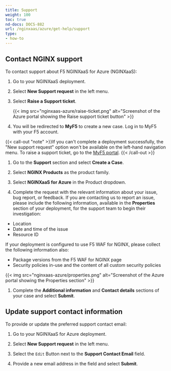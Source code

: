 ```yaml
---
title: Support
weight: 100
toc: true
nd-docs: DOCS-882
url: /nginxaas/azure/get-help/support
type:
- how-to
---
```


## Contact NGINX support

To contact support about F5 NGINXaaS for Azure (NGINXaaS):

1. Go to your NGINXaaS deployment.

1. Select **New Support request** in the left menu.

1. Select **Raise a Support ticket**.

   {{< img src="nginxaas-azure/raise-ticket.png" alt="Screenshot of the Azure portal showing the Raise support ticket button" >}}

1. You will be redirected to **MyF5** to create a new case. Log in to MyF5 with your F5 account.

{{< call-out "note" >}}If you can't complete a deployment successfully, the "New support request" option won't be available on the left-hand navigation menu. To raise a support ticket, go to the [MyF5 portal](https://my.f5.com). {{< /call-out >}}

1. Go to the **Support** section and select **Create a Case**.

1. Select **NGINX Products** as the product family.

1. Select **NGINXaaS for Azure** in the Product dropdown.

1. Complete the request with the relevant information about your issue, bug report, or feedback. If you are contacting us to report an issue, please include the following information, available in the **Properties** section of your deployment, for the support team to begin their investigation:

- Location
- Date and time of the issue
- Resource ID

If your deployment is configured to use F5 WAF for NGINX, please collect the following information also:

- Package versions from the F5 WAF for NGINX page
- Security policies in-use and the content of all custom security policies

{{< img src="nginxaas-azure/properties.png" alt="Screenshot of the Azure portal showing the Properties section" >}}

1. Complete the **Additional information** and **Contact details** sections of your case and select **Submit**.

## Update support contact information

To provide or update the preferred support contact email:

1. Go to your NGINXaaS for Azure deployment.

2. Select **New Support request** in the left menu.

3. Select the `Edit` Button next to the **Support Contact Email** field.

4. Provide a new email address in the field and select **Submit**.
